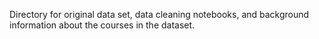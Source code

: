 Directory for original data set, data cleaning notebooks, and background information about the courses in the dataset.
